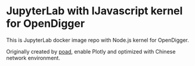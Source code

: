 # JupyterLab with IJavascript kernel for OpenDigger

This is JupyterLab docker image repo with Node.js kernel for OpenDigger.

Originally created by [poad](https://github.com/poad/docker-jupyter/), enable Plotly and optimized with Chinese network environment.
